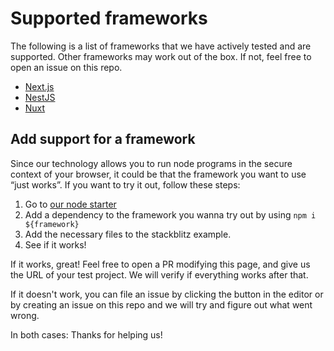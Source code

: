 # Supported frameworks

The following is a list of frameworks that we have actively tested and are supported. Other frameworks may work out of the box. If not, feel free to open an issue on this repo.

- [Next.js](https://stackblitz.com/fork/nextjs)
- [NestJS](https://stackblitz.com/fork/nestjs-starter)
- [Nuxt](https://stackblitz.com/fork/nuxt-starter)

## Add support for a framework

Since our technology allows you to run node programs in the secure context of your browser, it could be that the framework you want to use “just works”. If you want to try it out, follow these steps:

1. Go to <a href="https://stackblitz.com/fork/node" target="_blank">our node starter</a>
2. Add a dependency to the framework you wanna try out by using `npm i ${framework}`
3. Add the necessary files to the stackblitz example.
4. See if it works!

If it works, great! Feel free to open a PR modifying this page, and give us the URL of your test project. We will verify if everything works after that.

If it doesn't work, you can file an issue by clicking the button in the editor or by creating an issue on this repo and we will try and figure out what went wrong.

In both cases: Thanks for helping us!
